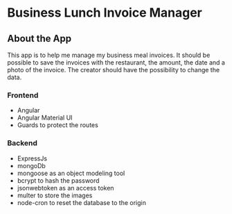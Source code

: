 # Business Lunch Invoice Manager

## About the App
This app is to help me manage my business meal invoices.
It should be possible to save the invoices with the restaurant, the amount, the date and a photo of the invoice. The creator should have the possibility to change the data. 

### Frontend
- Angular
- Angular Material UI
- Guards to protect the routes

### Backend
- ExpressJs
- mongoDb
- mongoose as an object modeling tool
- bcrypt to hash the password
- jsonwebtoken as an access token
- multer to store the images
- node-cron to reset the database to the origin

